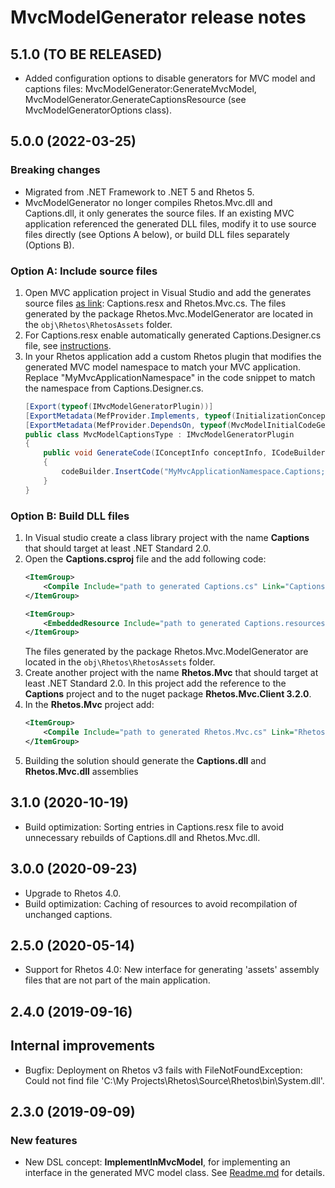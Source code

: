 # MvcModelGenerator release notes

## 5.1.0 (TO BE RELEASED)

* Added configuration options to disable generators for MVC model and captions files: MvcModelGenerator:GenerateMvcModel, MvcModelGenerator.GenerateCaptionsResource (see MvcModelGeneratorOptions class).

## 5.0.0 (2022-03-25)

### Breaking changes

* Migrated from .NET Framework to .NET 5 and Rhetos 5.
* MvcModelGenerator no longer compiles Rhetos.Mvc.dll and Captions.dll, it only generates the source files.
  If an existing MVC application referenced the generated DLL files,
  modify it to use source files directly (see Options A below),
  or build DLL files separately (Options B).

### Option A: Include source files

1. Open MVC application project in Visual Studio and add the generates source files
   [as link](https://andrewlock.net/including-linked-files-from-outside-the-project-directory-in-asp-net-core/):
   Captions.resx and Rhetos.Mvc.cs.
   The files generated by the package Rhetos.Mvc.ModelGenerator are located in the `obj\Rhetos\RhetosAssets` folder.
2. For Captions.resx enable automatically generated Captions.Designer.cs file, see [instructions](https://stackoverflow.com/a/14153997/2086516).
3. In your Rhetos application add a custom Rhetos plugin that modifies the generated MVC model namespace to match your MVC application.
   Replace "MyMvcApplicationNamespace" in the code snippet to match the namespace from Captions.Designer.cs.
   ```cs
   [Export(typeof(IMvcModelGeneratorPlugin))]
   [ExportMetadata(MefProvider.Implements, typeof(InitializationConcept))]
   [ExportMetadata(MefProvider.DependsOn, typeof(MvcModelInitialCodeGenerator))]
   public class MvcModelCaptionsType : IMvcModelGeneratorPlugin
   {
       public void GenerateCode(IConceptInfo conceptInfo, ICodeBuilder codeBuilder)
       {
           codeBuilder.InsertCode("MyMvcApplicationNamespace.Captions; //", MvcModelInitialCodeGenerator.OverrideCaptionsResourceClassTag);
       }
   }
   ```

### Option B: Build DLL files

1. In Visual studio create a class library project with the name **Captions** that should target at least .NET Standard 2.0.
2. Open the **Captions.csproj** file and the add following code:
   ```xml
   <ItemGroup>
       <Compile Include="path to generated Captions.cs" Link="Captions.cs" />
   </ItemGroup>

   <ItemGroup>
       <EmbeddedResource Include="path to generated Captions.resources" Link="Captions.resources" LogicalName="Captions.resources" />
   </ItemGroup>
   ```
   The files generated by the package Rhetos.Mvc.ModelGenerator are located in the `obj\Rhetos\RhetosAssets` folder.
3. Create another project with the name **Rhetos.Mvc** that should target at least .NET Standard 2.0. In this project add the reference to the **Captions** project and to the nuget package **Rhetos.Mvc.Client 3.2.0**.
4. In the **Rhetos.Mvc** project add:
   ```xml
   <ItemGroup>
       <Compile Include="path to generated Rhetos.Mvc.cs" Link="Rhetos.Mvc.cs" />
   </ItemGroup>
   ```
5. Building the solution should generate the **Captions.dll** and **Rhetos.Mvc.dll** assemblies

## 3.1.0 (2020-10-19)

* Build optimization: Sorting entries in Captions.resx file to avoid unnecessary rebuilds of Captions.dll and Rhetos.Mvc.dll.

## 3.0.0 (2020-09-23)

* Upgrade to Rhetos 4.0.
* Build optimization: Caching of resources to avoid recompilation of unchanged captions.

## 2.5.0 (2020-05-14)

* Support for Rhetos 4.0: New interface for generating 'assets' assembly files that are not part of the main application.

## 2.4.0 (2019-09-16)

## Internal improvements

* Bugfix: Deployment on Rhetos v3 fails with FileNotFoundException: Could not find file 'C:\My Projects\Rhetos\Source\Rhetos\bin\System.dll'.

## 2.3.0 (2019-09-09)

### New features

* New DSL concept: **ImplementInMvcModel**, for implementing an interface in the generated MVC model class.
  See [Readme.md](Readme.md) for details.
